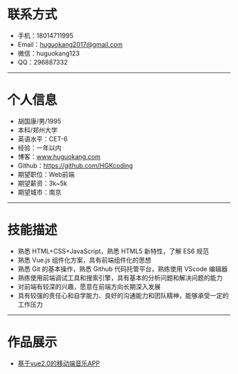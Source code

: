 # 联系方式
* 手机：18014711995  
* Email：huguokang2017@gmail.com  
* 微信：huguokang123  
* QQ：296887332

---

# 个人信息
* 胡国康/男/1995
* 本科/郑州大学
* 英语水平：CET-6
* 经验：一年以内
* 博客：www.huguokang.com
* Github：https://github.com/HGKcoding
* 期望职位：Web前端
* 期望薪资：3k~5k
* 期望城市：南京

---

# 技能描述
* 熟悉 HTML+CSS+JavaScript，熟悉 HTML5 新特性，了解 ES6 规范
* 熟悉 Vue.js 组件化方案，具有前端组件化的思想
* 熟悉 Git 的基本操作，熟悉 Github 代码托管平台，熟练使用 VScode 编辑器
* 熟练使用前端调试工具和搜索引擎，具有基本的分析问题和解决问题的能力
* 对前端有较深的兴趣，愿意在前端方向长期深入发展
* 具有较强的责任心和自学能力、良好的沟通能力和团队精神，能够承受一定的工作压力

---

# 作品展示
* [基于vue2.0的移动端音乐APP](https://github.com/HGKcoding/vue-music)
